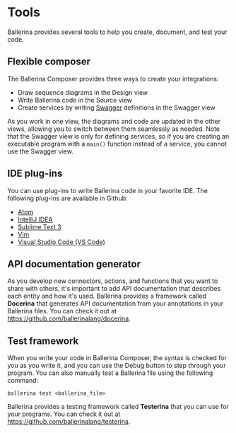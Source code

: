 # Tools

Ballerina provides several tools to help you create, document, and test your code.

## Flexible composer

The Ballerina Composer provides three ways to create your integrations:

* Draw sequence diagrams in the Design view
* Write Ballerina code in the Source view
* Create services by writing [Swagger](http://swagger.io) definitions in the Swagger view

As you work in one view, the diagrams and code are updated in the other views, allowing you to switch between them seamlessly as needed. Note that the Swagger view is only for defining services, so if you are creating an executable program with a `main()` function instead of a service, you cannot use the Swagger view. 

## IDE plug-ins

You can use plug-ins to write Ballerina code in your favorite IDE. The following plug-ins are available in Github:

* [Atom](https://github.com/ballerinalang/plugin-atom)
* [IntelliJ IDEA](https://github.com/ballerinalang/plugin-intellij)
* [Sublime Text 3](https://github.com/ballerinalang/plugin-sublimetext3)
* [Vim](https://github.com/ballerinalang/plugin-vim)
* [Visual Studio Code (VS Code)](https://github.com/ballerinalang/plugin-vscode)

## API documentation generator

As you develop new connectors, actions, and functions that you want to share with others, it's important to add API documentation that describes each entity and how it's used. Ballerina provides a framework called **Docerina** that generates API documentation from your annotations in your Ballerina files. You can check it out at https://github.com/ballerinalang/docerina. 

## Test framework

When you write your code in Ballerina Composer, the syntax is checked for you as you write it, and you can use the Debug button to step through your program. You can also manually test a Ballerina file using the following command:

```
ballerina test <ballerina_file>
```
Ballerina provides a testing framework called **Testerina** that you can use for your programs. You can check it out at https://github.com/ballerinalang/testerina. 
